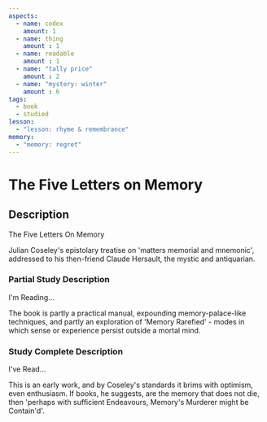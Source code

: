 ```yaml
---
aspects: 
  - name: codex
    amount: 1
  - name: thing
    amount : 1
  - name: readable
    amount : 1
  - name: "tally price"
    amount : 2
  - name: "mystery: winter"
    amount : 6
tags:
  - book
  - studied
lesson:
  - "lesson: rhyme & remembrance"
memory:
  - "memory: regret"
---
```


# The Five Letters on Memory

## Description
The Five Letters On Memory

Julian Coseley's epistolary treatise on 'matters memorial and mnemonic', addressed to his then-friend Claude Hersault, the mystic and antiquarian.
### Partial Study Description
I'm Reading...

The book is partly a practical manual, expounding memory-palace-like techniques, and partly an exploration of 'Memory Rarefied' - modes in which sense or experience persist outside a mortal mind.
### Study Complete Description
I've Read...

This is an early work, and by Coseley's standards it brims with optimism, even enthusiasm. If books, he suggests, are the memory that does not die, then 'perhaps with sufficient Endeavours, Memory's Murderer might be Contain'd'.